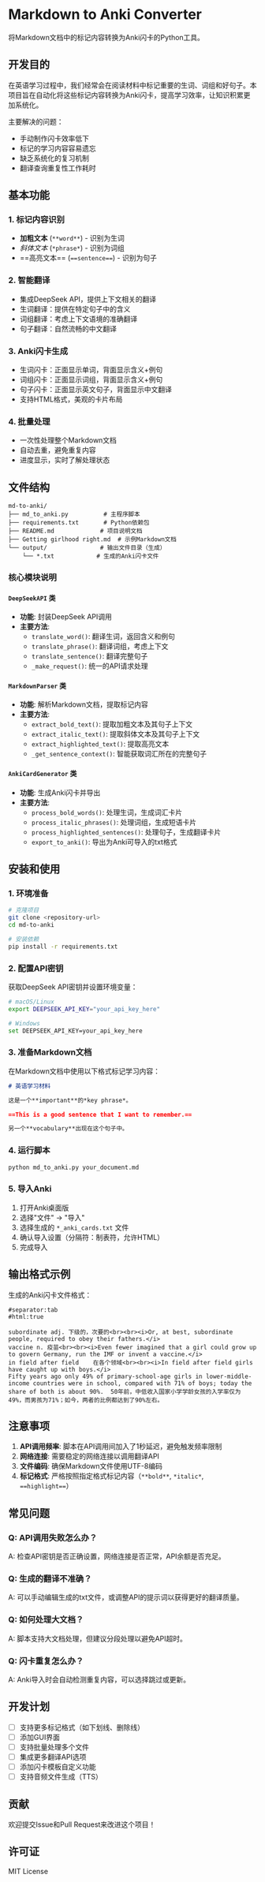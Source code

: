 # Markdown to Anki Converter

将Markdown文档中的标记内容转换为Anki闪卡的Python工具。

## 开发目的

在英语学习过程中，我们经常会在阅读材料中标记重要的生词、词组和好句子。本项目旨在自动化将这些标记内容转换为Anki闪卡，提高学习效率，让知识积累更加系统化。

主要解决的问题：
- 手动制作闪卡效率低下
- 标记的学习内容容易遗忘
- 缺乏系统化的复习机制
- 翻译查询重复性工作耗时

## 基本功能

### 1. 标记内容识别
- **加粗文本** (`**word**`) - 识别为生词
- *斜体文本* (`*phrase*`) - 识别为词组
- ==高亮文本== (`==sentence==`) - 识别为句子

### 2. 智能翻译
- 集成DeepSeek API，提供上下文相关的翻译
- 生词翻译：提供在特定句子中的含义
- 词组翻译：考虑上下文语境的准确翻译
- 句子翻译：自然流畅的中文翻译

### 3. Anki闪卡生成
- 生词闪卡：正面显示单词，背面显示含义+例句
- 词组闪卡：正面显示词组，背面显示含义+例句  
- 句子闪卡：正面显示英文句子，背面显示中文翻译
- 支持HTML格式，美观的卡片布局

### 4. 批量处理
- 一次性处理整个Markdown文档
- 自动去重，避免重复内容
- 进度显示，实时了解处理状态

## 文件结构

```
md-to-anki/
├── md_to_anki.py          # 主程序脚本
├── requirements.txt       # Python依赖包
├── README.md             # 项目说明文档
├── Getting girlhood right.md  # 示例Markdown文档
└── output/               # 输出文件目录（生成）
    └── *.txt            # 生成的Anki闪卡文件
```

### 核心模块说明

#### `DeepSeekAPI` 类
- **功能**: 封装DeepSeek API调用
- **主要方法**:
  - `translate_word()`: 翻译生词，返回含义和例句
  - `translate_phrase()`: 翻译词组，考虑上下文
  - `translate_sentence()`: 翻译完整句子
  - `_make_request()`: 统一的API请求处理

#### `MarkdownParser` 类  
- **功能**: 解析Markdown文档，提取标记内容
- **主要方法**:
  - `extract_bold_text()`: 提取加粗文本及其句子上下文
  - `extract_italic_text()`: 提取斜体文本及其句子上下文
  - `extract_highlighted_text()`: 提取高亮文本
  - `_get_sentence_context()`: 智能获取词汇所在的完整句子

#### `AnkiCardGenerator` 类
- **功能**: 生成Anki闪卡并导出
- **主要方法**:
  - `process_bold_words()`: 处理生词，生成词汇卡片
  - `process_italic_phrases()`: 处理词组，生成短语卡片
  - `process_highlighted_sentences()`: 处理句子，生成翻译卡片
  - `export_to_anki()`: 导出为Anki可导入的txt格式

## 安装和使用

### 1. 环境准备

```bash
# 克隆项目
git clone <repository-url>
cd md-to-anki

# 安装依赖
pip install -r requirements.txt
```

### 2. 配置API密钥

获取DeepSeek API密钥并设置环境变量：

```bash
# macOS/Linux
export DEEPSEEK_API_KEY="your_api_key_here"

# Windows
set DEEPSEEK_API_KEY=your_api_key_here
```

### 3. 准备Markdown文档

在Markdown文档中使用以下格式标记学习内容：

```markdown
# 英语学习材料

这是一个**important**的*key phrase*。

==This is a good sentence that I want to remember.==

另一个**vocabulary**出现在这个句子中。
```

### 4. 运行脚本

```bash
python md_to_anki.py your_document.md
```

### 5. 导入Anki

1. 打开Anki桌面版
2. 选择"文件" → "导入"
3. 选择生成的 `*_anki_cards.txt` 文件
4. 确认导入设置（分隔符：制表符，允许HTML）
5. 完成导入

## 输出格式示例

生成的Anki闪卡文件格式：

```
#separator:tab
#html:true

subordinate	adj. 下级的，次要的<br><br><i>Or, at best, subordinate people, required to obey their fathers.</i>
vaccine	n. 疫苗<br><br><i>Even fewer imagined that a girl could grow up to govern Germany, run the IMF or invent a vaccine.</i>
in field after field	在各个领域<br><br><i>In field after field girls have caught up with boys.</i>
Fifty years ago only 49% of primary-school-age girls in lower-middle-income countries were in school, compared with 71% of boys; today the share of both is about 90%.	50年前，中低收入国家小学学龄女孩的入学率仅为49%，而男孩为71%；如今，两者的比例都达到了90%左右。
```

## 注意事项

1. **API调用频率**: 脚本在API调用间加入了1秒延迟，避免触发频率限制
2. **网络连接**: 需要稳定的网络连接以调用翻译API
3. **文件编码**: 确保Markdown文件使用UTF-8编码
4. **标记格式**: 严格按照指定格式标记内容（`**bold**`, `*italic*`, `==highlight==`）

## 常见问题

### Q: API调用失败怎么办？
A: 检查API密钥是否正确设置，网络连接是否正常，API余额是否充足。

### Q: 生成的翻译不准确？
A: 可以手动编辑生成的txt文件，或调整API的提示词以获得更好的翻译质量。

### Q: 如何处理大文档？
A: 脚本支持大文档处理，但建议分段处理以避免API超时。

### Q: 闪卡重复怎么办？
A: Anki导入时会自动检测重复内容，可以选择跳过或更新。

## 开发计划

- [ ] 支持更多标记格式（如下划线、删除线）
- [ ] 添加GUI界面
- [ ] 支持批量处理多个文件
- [ ] 集成更多翻译API选项
- [ ] 添加闪卡模板自定义功能
- [ ] 支持音频文件生成（TTS）

## 贡献

欢迎提交Issue和Pull Request来改进这个项目！

## 许可证

MIT License
